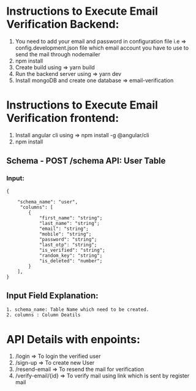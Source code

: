 # Instructions to Execute Email Verification Backend:

 1) You need to add your email and password in configuration file i.e =>           config.development.json file which email account you have to use to send       the mail through nodemailer
 2) npm install 
 3) Create build using =>  yarn build 
 4) Run the backend server using => yarn dev
 5) Install mongoDB and create one database => email-verification


# Instructions to Execute Email Verification frontend:

 1) Install angular cli using => npm install -g @angular/cli
 2) npm install 




## Schema - POST /schema API: User Table 

### Input: 
    {
        
        "schema_name": "user",
         "columns": [
            {
                "first_name": "string";
                "last_name": "string";
                "email": "string";
                "mobile": "string";
                "password": "string";
                "last_otp": "string";
                "is_verified": "string";
                "random_key": "string";
                "is_deleted": "number";
            }
        ],
    }

## Input Field Explanation: 
    1. schema_name: Table Name which need to be created.
    2. columns : Column Deatils



# API Details with enpoints:
 1) /login  => To login the verified user
 2) /sign-up => To create new User 
 3) /resend-email => To resend the mail for verification 
 4) /verify-email/{id} => To verify mail using link which is sent by register mail



